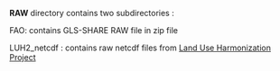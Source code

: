 
**RAW** directory contains two subdirectories : <br />

FAO: contains GLS-SHARE RAW file in zip file<br />

LUH2_netcdf : contains raw netcdf files from [Land Use Harmonization Project](https://luh.umd.edu/data.shtml)
